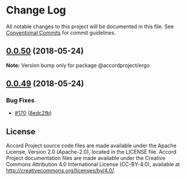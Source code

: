 # Change Log

All notable changes to this project will be documented in this file.
See [Conventional Commits](https://conventionalcommits.org) for commit guidelines.

<a name="0.0.50"></a>
## [0.0.50](https://github.com/accordproject/ergo/compare/v0.0.49...v0.0.50) (2018-05-24)




**Note:** Version bump only for package @accordproject/ergo

<a name="0.0.49"></a>
## [0.0.49](https://github.com/accordproject/ergo/compare/v0.0.48...v0.0.49) (2018-05-24)


### Bug Fixes

* [#170](https://github.com/accordproject/ergo/issues/170) ([8edc2fb](https://github.com/accordproject/ergo/commit/8edc2fb))

## License <a name="license"></a>
Accord Project source code files are made available under the Apache License, Version 2.0 (Apache-2.0), located in the LICENSE file. Accord Project documentation files are made available under the Creative Commons Attribution 4.0 International License (CC-BY-4.0), available at http://creativecommons.org/licenses/by/4.0/.

